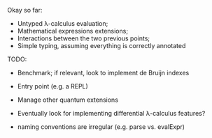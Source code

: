 Okay so far:
  - Untyped λ-calculus evaluation;
  - Mathematical expressions extensions;
  - Interactions between the two previous points;
  - Simple typing, assuming everything is correctly annotated

TODO:
  - Benchmark; if relevant, look to implement de Bruijn indexes
  - Entry point (e.g. a REPL)
  - Manage other quantum extensions
  - Eventually look for implementing differential λ-calculus features?

  - naming conventions are irregular (e.g. parse vs. evalExpr)
